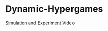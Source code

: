# Dynamic-Hypergames
[Simulation and Experiment Video](https://www.youtube.com/watch?v=ol5ehNUZPbE)
